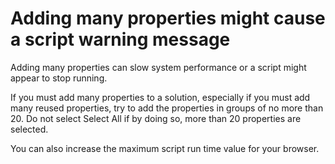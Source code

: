 # Adding many properties might cause a script warning message

Adding many properties can slow system performance or a script might appear to stop running.

If you must add many properties to a solution, especially if you must add many reused properties,
try to add the properties in groups of no more than 20. Do not select Select
All if by doing so, more than 20 properties are selected.

You can also increase the maximum script run time value for your browser.